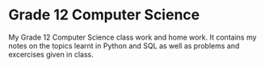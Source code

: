 # Grade 12 Computer Science
My Grade 12 Computer Science class work and home work. It contains my notes on the topics learnt in Python and SQL as well as problems and excercises given in class.
